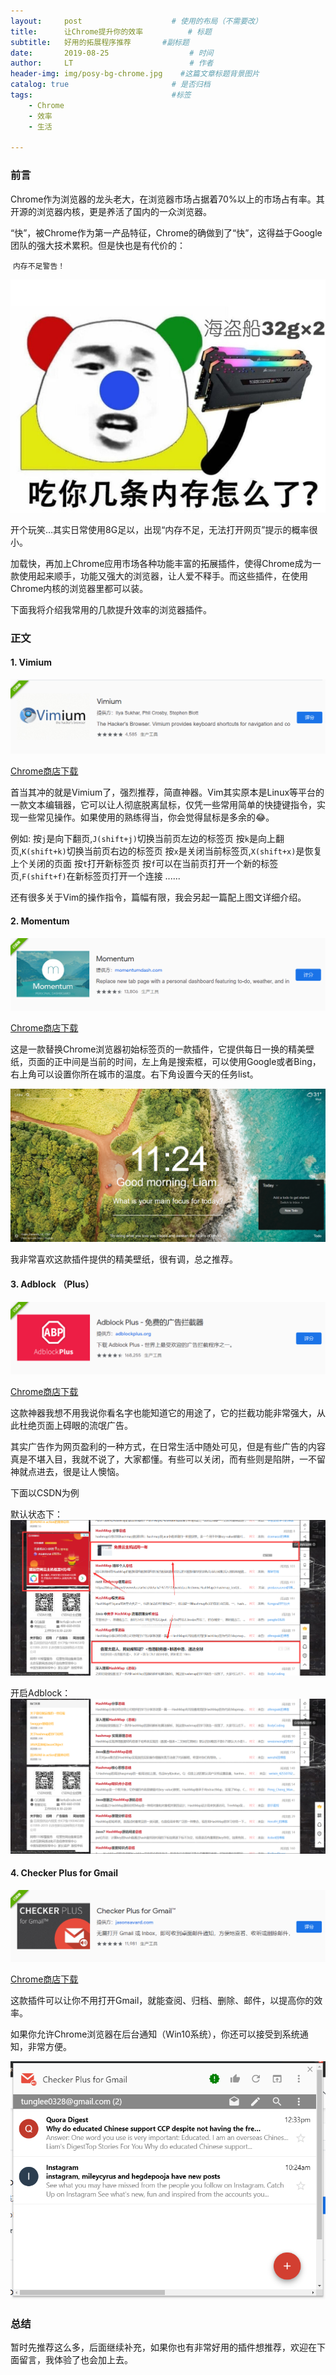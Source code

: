 ```yaml
---
layout:     post                   	# 使用的布局（不需要改）
title:      让Chrome提升你的效率          # 标题 
subtitle:   好用的拓展程序推荐 		#副标题
date:       2019-08-25              	# 时间
author:     LT                      	# 作者
header-img: img/posy-bg-chrome.jpg    #这篇文章标题背景图片
catalog: true                       # 是否归档
tags:                               #标签
    - Chrome
    - 效率
    - 生活

---
```


###  前言
Chrome作为浏览器的龙头老大，在浏览器市场占据着70%以上的市场占有率。其开源的浏览器内核，更是养活了国内的一众浏览器。

“快”，被Chrome作为第一产品特征，Chrome的确做到了“快”，这得益于Google团队的强大技术累积。但是快也是有代价的：

​	`内存不足警告！`

![](/img/ram.png)



开个玩笑…其实日常使用8G足以，出现“内存不足，无法打开网页”提示的概率很小。

加载快，再加上Chrome应用市场各种功能丰富的拓展插件，使得Chrome成为一款使用起来顺手，功能又强大的浏览器，让人爱不释手。而这些插件，在使用Chrome内核的浏览器里都可以装。

下面我将介绍我常用的几款提升效率的浏览器插件。



### 正文
#### 1. Vimium

![](/img/vimium.png)

[Chrome商店下载](https://chrome.google.com/webstore/detail/vimium/dbepggeogbaibhgnhhndojpepiihcmeb)

首当其冲的就是Vimium了，强烈推荐，简直神器。Vim其实原本是Linux等平台的一款文本编辑器，它可以让人彻底脱离鼠标，仅凭一些常用简单的快捷键指令，实现一些常见操作。如果使用的熟练得当，你会觉得鼠标是多余的😂。

例如:
	按`j`是向下翻页,`J(shift+j)`切换当前页左边的标签页
	按`k`是向上翻页,`K(shift+k)`切换当前页右边的标签页
	按`x`是关闭当前标签页,`X(shift+x)`是恢复上个关闭的页面
	按`t`打开新标签页
	按`f`可以在当前页打开一个新的标签页,`F(shift+f)`在新标签页打开一个连接
	......

还有很多关于Vim的操作指令，篇幅有限，我会另起一篇配上图文详细介绍。

#### 2. Momentum

![](/img/momentum2.png)

[Chrome商店下载](https://chrome.google.com/webstore/detail/momentum/laookkfknpbbblfpciffpaejjkokdgca)

这是一款替换Chrome浏览器初始标签页的一款插件，它提供每日一换的精美壁纸，页面的正中间是当前的时间，左上角是搜索框，可以使用Google或者Bing，右上角可以设置你所在城市的温度。右下角设置今天的任务list。

![](/img/momentum.png)

我非常喜欢这款插件提供的精美壁纸，很有调，总之推荐。

#### 3. Adblock （Plus）

![](/img/adblock.png)

[Chrome商店下载](https://chrome.google.com/webstore/detail/adblock-plus-free-ad-bloc/cfhdojbkjhnklbpkdaibdccddilifddb)

这款神器我想不用我说你看名字也能知道它的用途了，它的拦截功能非常强大，从此杜绝页面上碍眼的流氓广告。

其实广告作为网页盈利的一种方式，在日常生活中随处可见，但是有些广告的内容真是不堪入目，我就不说了，大家都懂。有些可以关闭，而有些则是陷阱，一不留神就点进去，很是让人懊恼。

下面以CSDN为例

默认状态下：
![](/img/addemo1.png)

开启Adblock：
![](/img/addemo2.png)

#### 4. Checker Plus for Gmail

![](/img/mail2.png)

[Chrome商店下载](https://chrome.google.com/webstore/detail/checker-plus-for-gmail/oeopbcgkkoapgobdbedcemjljbihmemj)

这款插件可以让你不用打开Gmail，就能查阅、归档、删除、邮件，以提高你的效率。

如果你允许Chrome浏览器在后台通知（Win10系统），你还可以接受到系统通知，非常方便。

![](/img/mail1.png)


### 总结

暂时先推荐这么多，后面继续补充，如果你也有非常好用的插件想推荐，欢迎在下面留言，我体验了也会加上去。